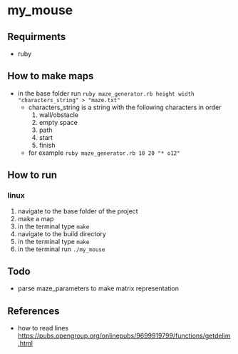 # my_mouse


## Requirments

- ruby

## How to make maps

- in the base folder run ```ruby maze_generator.rb height width "characters_string" > "maze.txt"```
    - characters_string is a string with the following characters in order
        1. wall/obstacle
        2. empty space
        3. path
        4. start
        5. finish
    - for example ```ruby maze_generator.rb 10 20 "* o12"```

## How to run

### linux

1. navigate to the base folder of the project
2. make a map
3. in the terminal type ```make```
4. navigate to the build directory
5. in the terminal type ```make```
6. in the terminal run ```./my_mouse```

## Todo

- parse maze_parameters to make matrix representation

## References

- how to read lines https://pubs.opengroup.org/onlinepubs/9699919799/functions/getdelim.html
